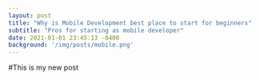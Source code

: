```yaml
---
layout: post
title: "Why is Mobile Development best place to start for beginners"
subtitle: "Pros for starting as mobile developer"
date: 2021-01-01 23:45:13 -0400
background: '/img/posts/mobile.png'
---
```


#This is my new post

